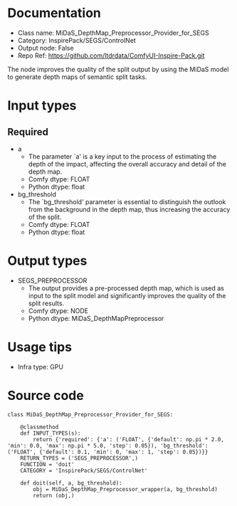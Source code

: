 # Documentation
- Class name: MiDaS_DepthMap_Preprocessor_Provider_for_SEGS
- Category: InspirePack/SEGS/ControlNet
- Output node: False
- Repo Ref: https://github.com/ltdrdata/ComfyUI-Inspire-Pack.git

The node improves the quality of the split output by using the MiDaS model to generate depth maps of semantic split tasks.

# Input types
## Required
- a
    - The parameter `a' is a key input to the process of estimating the depth of the impact, affecting the overall accuracy and detail of the depth map.
    - Comfy dtype: FLOAT
    - Python dtype: float
- bg_threshold
    - The `bg_threshold' parameter is essential to distinguish the outlook from the background in the depth map, thus increasing the accuracy of the split.
    - Comfy dtype: FLOAT
    - Python dtype: float

# Output types
- SEGS_PREPROCESSOR
    - The output provides a pre-processed depth map, which is used as input to the split model and significantly improves the quality of the split results.
    - Comfy dtype: NODE
    - Python dtype: MiDaS_DepthMapPreprocessor

# Usage tips
- Infra type: GPU

# Source code
```
class MiDaS_DepthMap_Preprocessor_Provider_for_SEGS:

    @classmethod
    def INPUT_TYPES(s):
        return {'required': {'a': ('FLOAT', {'default': np.pi * 2.0, 'min': 0.0, 'max': np.pi * 5.0, 'step': 0.05}), 'bg_threshold': ('FLOAT', {'default': 0.1, 'min': 0, 'max': 1, 'step': 0.05})}}
    RETURN_TYPES = ('SEGS_PREPROCESSOR',)
    FUNCTION = 'doit'
    CATEGORY = 'InspirePack/SEGS/ControlNet'

    def doit(self, a, bg_threshold):
        obj = MiDaS_DepthMap_Preprocessor_wrapper(a, bg_threshold)
        return (obj,)
```